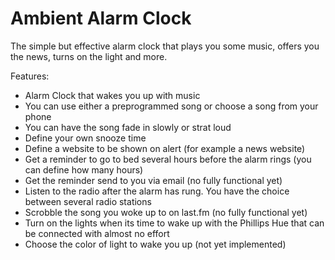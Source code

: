 # Ambient Alarm Clock

The simple but effective alarm clock that plays you some music, offers you the news, turns on the light and more.

Features:
* Alarm Clock that wakes you up with music
* You can use either a preprogrammed song or choose a song from your phone
* You can have the song fade in slowly or strat loud
* Define your own snooze time
* Define a website to be shown on alert (for example a news website)
* Get a reminder to go to bed several hours before the alarm rings (you can define how many hours)
* Get the reminder send to you via email  (no fully functional yet)
* Listen to the radio after the alarm has rung. You have the choice between several radio stations
* Scrobble the song you woke up to on last.fm (no fully functional yet)
* Turn on the lights when its time to wake up with the Phillips Hue that can be connected with almost no effort
* Choose the color of light to wake you up (not yet implemented)